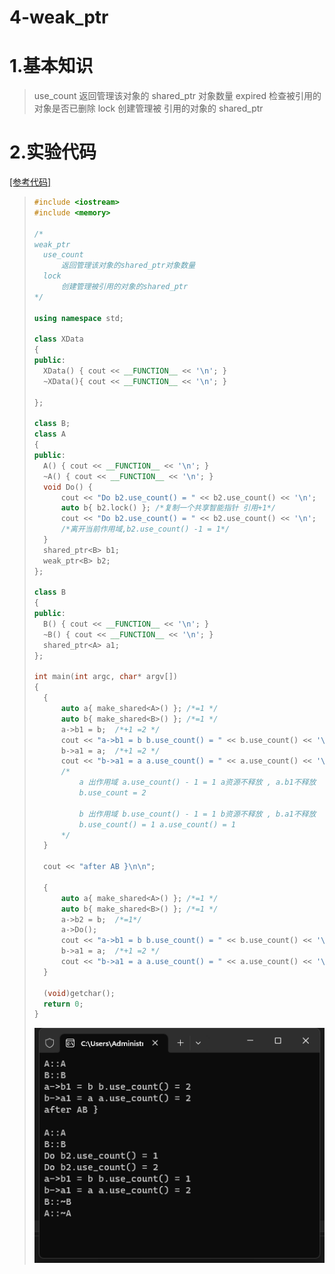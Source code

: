# 4-weak_ptr 

# 1.基本知识

>use_count 返回管理该对象的 shared_ptr 对象数量 expired 检查被引用的对象是否已删除 lock 创建管理被
>引用的对象的 shared_ptr

# 2.实验代码

[[参考代码]]()

>```c++
>#include <iostream>
>#include <memory>
>
>/*
> weak_ptr
>	use_count
>		返回管理该对象的shared_ptr对象数量
>	lock
>		创建管理被引用的对象的shared_ptr
>*/
>
>using namespace std;
>
>class XData
>{
>public:
>	XData() { cout << __FUNCTION__ << '\n'; }
>	~XData(){ cout << __FUNCTION__ << '\n'; }
>
>};
>
>class B;
>class A
>{
>public:
>	A() { cout << __FUNCTION__ << '\n'; }
>	~A() { cout << __FUNCTION__ << '\n'; }
>	void Do() {
>		cout << "Do b2.use_count() = " << b2.use_count() << '\n';
>		auto b{ b2.lock() }; /*复制一个共享智能指针 引用+1*/
>		cout << "Do b2.use_count() = " << b2.use_count() << '\n';
>		/*离开当前作用域,b2.use_count() -1 = 1*/
>	}
>	shared_ptr<B> b1;
>	weak_ptr<B> b2;
>};
>
>class B
>{
>public:
>	B() { cout << __FUNCTION__ << '\n'; }
>	~B() { cout << __FUNCTION__ << '\n'; }
>	shared_ptr<A> a1;
>};
>
>int main(int argc, char* argv[])
>{
>	{
>		auto a{ make_shared<A>() };	/*=1 */
>		auto b{ make_shared<B>() };	/*=1 */
>		a->b1 = b;	/*+1 =2 */
>		cout << "a->b1 = b b.use_count() = " << b.use_count() << '\n';
>		b->a1 = a;	/*+1 =2 */
>		cout << "b->a1 = a a.use_count() = " << a.use_count() << '\n';
>		/*
>			a 出作用域 a.use_count() - 1 = 1 a资源不释放 , a.b1不释放
>			b.use_count = 2
>
>			b 出作用域 b.use_count() - 1 = 1 b资源不释放 , b.a1不释放
>			b.use_count() = 1 a.use_count() = 1
>		*/
>	}
>
>	cout << "after AB }\n\n";
>
>	{
>		auto a{ make_shared<A>() };	/*=1 */
>		auto b{ make_shared<B>() };	/*=1 */
>		a->b2 = b;	/*=1*/
>		a->Do();
>		cout << "a->b1 = b b.use_count() = " << b.use_count() << '\n';
>		b->a1 = a;	/*+1 =2 */
>		cout << "b->a1 = a a.use_count() = " << a.use_count() << '\n';
>	}
>
>	(void)getchar();
>	return 0;
>}
>
>```
>
><img src="./assets/image-20230927145537184.png" alt="image-20230927145537184" />